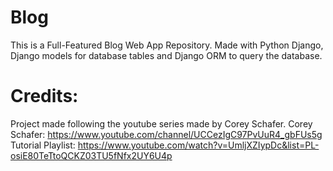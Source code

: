 # Blog

This is a Full-Featured Blog Web App Repository.
Made with Python Django, Django models for database tables and Django ORM to query the database.

# Credits:
Project made following the youtube series made by Corey Schafer.
Corey Schafer: https://www.youtube.com/channel/UCCezIgC97PvUuR4_gbFUs5g
Tutorial Playlist: https://www.youtube.com/watch?v=UmljXZIypDc&list=PL-osiE80TeTtoQCKZ03TU5fNfx2UY6U4p